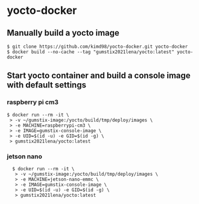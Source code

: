 # yocto-docker

## Manually build a yocto image
```
$ git clone https://github.com/kimd98/yocto-docker.git yocto-docker
$ docker build --no-cache --tag "gumstix2021lena/yocto:latest" yocto-docker
```

## Start yocto container and build a console image with default settings
  ### raspberry pi cm3
  ```
  $ docker run --rm -it \
   > -v ~/gumstix-image:/yocto/build/tmp/deploy/images \
   > -e MACHINE=raspberrypi-cm3 \
   > -e IMAGE=gumstix-console-image \
   > -e UID=$(id -u) -e GID=$(id -g) \
   > gumstix2021lena/yocto:latest
```
  
  ### jetson nano
```
  $ docker run --rm -it \
   > -v ~/gumstix-image:/yocto/build/tmp/deploy/images \
   > -e MACHINE=jetson-nano-emmc \
   > -e IMAGE=gumstix-console-image \
   > -e UID=$(id -u) -e GID=$(id -g) \
   > gumstix2021lena/yocto:latest
 ```
